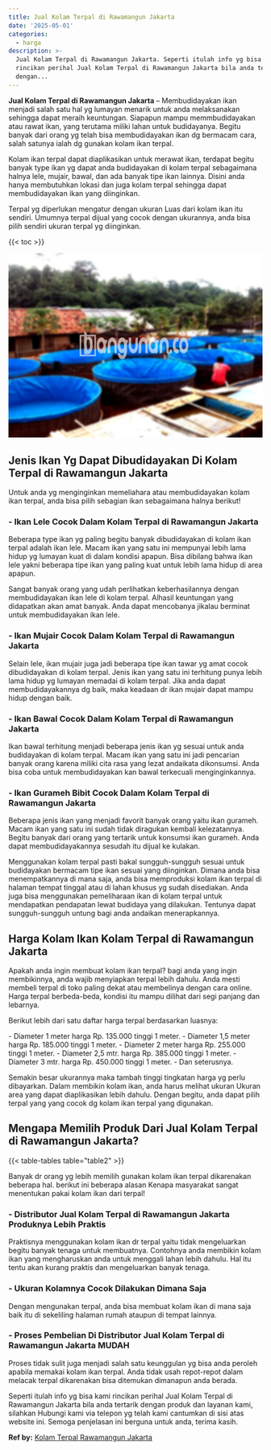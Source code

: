 ```yaml
---
title: Jual Kolam Terpal di Rawamangun Jakarta
date: '2025-05-01'
categories:
  - harga
description: >-
  Jual Kolam Terpal di Rawamangun Jakarta. Seperti itulah info yg bisa kami
  rincikan perihal Jual Kolam Terpal di Rawamangun Jakarta bila anda tertarik
  dengan...
---
```


**Jual Kolam Terpal di Rawamangun Jakarta** – Membudidayakan ikan menjadi salah satu hal yg lumayan menarik untuk anda melaksanakan sehingga dapat meraih keuntungan. Siapapun mampu memmbudidayakan atau rawat ikan, yang terutama miliki lahan untuk budidayanya. Begitu banyak dari orang yg telah bisa membudidayakan ikan dg bermacam cara, salah satunya ialah dg gunakan kolam ikan terpal.

Kolam ikan terpal dapat diaplikasikan untuk merawat ikan, terdapat begitu banyak type ikan yg dapat anda budidayakan di kolam terpal sebagaimana halnya lele, mujair, bawal, dan ada banyak tipe ikan lainnya. Disini anda hanya membutuhkan lokasi dan juga kolam terpal sehingga dapat membudidayakan ikan yang diinginkan.

Terpal yg diperlukan mengatur dengan ukuran Luas dari kolam ikan itu sendiri. Umumnya terpal dijual yang cocok dengan ukurannya, anda bisa pilih sendiri ukuran terpal yg diinginkan.

{{< toc >}}

![Jual Kolam Terpal di Rawamangun Jakarta](/images/jual-kolam-terpal-37.png)

## Jenis Ikan Yg Dapat Dibudidayakan Di Kolam Terpal di Rawamangun Jakarta

Untuk anda yg menginginkan memeliahara atau membudidayakan kolam ikan terpal, anda bisa pilih sebagian ikan sebagaimana halnya berikut!

### \- Ikan Lele Cocok Dalam Kolam Terpal di Rawamangun Jakarta

Beberapa type ikan yg paling begitu banyak dibudidayakan di kolam ikan terpal adalah ikan lele. Macam ikan yang satu ini mempunyai lebih lama hidup yg lumayan kuat di dalam kondisi apapun. Bisa dibilang bahwa ikan lele yakni beberapa tipe ikan yang paling kuat untuk lebih lama hidup di area apapun.

Sangat banyak orang yang udah perlihatkan keberhasilannya dengan membudidayakan ikan lele di kolam terpal. Alhasil keuntungan yang didapatkan akan amat banyak. Anda dapat mencobanya jikalau berminat untuk membudidayakan ikan lele.

### \- Ikan Mujair Cocok Dalam Kolam Terpal di Rawamangun Jakarta

Selain lele, ikan mujair juga jadi beberapa tipe ikan tawar yg amat cocok dibudidayakan di kolam terpal. Jenis ikan yang satu ini terhitung punya lebih lama hidup yg lumayan memadai di kolam terpal. Jika anda dapat membudidayakannya dg baik, maka keadaan dr ikan mujair dapat mampu hidup dengan baik.

### \- Ikan Bawal Cocok Dalam Kolam Terpal di Rawamangun Jakarta

Ikan bawal terhitung menjadi beberapa jenis ikan yg sesuai untuk anda budidayakan di kolam terpal. Macam ikan yang satu ini jadi pencarian banyak orang karena miliki cita rasa yang lezat andaikata dikonsumsi. Anda bisa coba untuk membudidayakan kan bawal terkecuali menginginkannya.

### \- Ikan Gurameh Bibit Cocok Dalam Kolam Terpal di Rawamangun Jakarta

Beberapa jenis ikan yang menjadi favorit banyak orang yaitu ikan gurameh. Macam ikan yang satu ini sudah tidak diragukan kembali kelezatannya. Begitu banyak dari orang yang tertarik untuk konsumsi ikan gurameh. Anda dapat membudidayakannya sesudah itu dijual ke kulakan.

Menggunakan kolam terpal pasti bakal sungguh-sungguh sesuai untuk budidayakan bermacam tipe ikan sesuai yang diinginkan. Dimana anda bisa menempatkannya di mana saja, anda bisa memproduksi kolam ikan terpal di halaman tempat tinggal atau di lahan khusus yg sudah disediakan. Anda juga bisa menggunakan pemeliharaan ikan di kolam terpal untuk mendapatkan pendapatan lewat budidaya yang dilakukan. Tentunya dapat sungguh-sungguh untung bagi anda andaikan menerapkannya.

## Harga Kolam Ikan Kolam Terpal di Rawamangun Jakarta

Apakah anda ingin membuat kolam ikan terpal? bagi anda yang ingin membikinnya, anda wajib menyiapkan terpal lebih dahulu. Anda mesti membeli terpal di toko paling dekat atau membelinya dengan cara online. Harga terpal berbeda-beda, kondisi itu mampu dilihat dari segi panjang dan lebarnya.

Berikut lebih dari satu daftar harga terpal berdasarkan luasnya:

\- Diameter 1 meter harga Rp. 135.000 tinggi 1 meter. - Diameter 1,5 meter harga Rp. 185.000 tinggi 1 meter. - Diameter 2 meter harga Rp. 255.000 tinggi 1 meter. - Diameter 2,5 mtr. harga Rp. 385.000 tinggi 1 meter. - Diameter 3 mtr. harga Rp. 450.000 tinggi 1 meter. - Dan seterusnya.

Semakin besar ukurannya maka tambah tinggi tingkatan harga yg perlu dibayarkan. Dalam membikin kolam ikan, anda harus melihat ukuran Ukuran area yang dapat diaplikasikan lebih dahulu. Dengan begitu, anda dapat pilih terpal yang yang cocok dg kolam ikan terpal yang digunakan.

## Mengapa Memilih Produk Dari Jual Kolam Terpal di Rawamangun Jakarta?

{{< table-tables table="table2" >}}

Banyak dr orang yg lebih memilih gunakan kolam ikan terpal dikarenakan beberapa hal. berikut ini beberapa alasan Kenapa masyarakat sangat menentukan pakai kolam ikan dari terpal!

### \- Distributor Jual Kolam Terpal di Rawamangun Jakarta Produknya Lebih Praktis

Praktisnya menggunakan kolam ikan dr terpal yaitu tidak mengeluarkan begitu banyak tenaga untuk membuatnya. Contohnya anda membikin kolam ikan yang mengharuskan anda untuk menggali lahan lebih dahulu. Hal itu tentu akan kurang praktis dan mengeluarkan banyak tenaga.

### \- Ukuran Kolamnya Cocok Dilakukan Dimana Saja

Dengan mengunakan terpal, anda bisa membuat kolam ikan di mana saja baik itu di sekeliling halaman rumah ataupun di tempat lainnya.

### \- Proses Pembelian Di Distributor Jual Kolam Terpal di Rawamangun Jakarta MUDAH

Proses tidak sulit juga menjadi salah satu keunggulan yg bisa anda peroleh apabila memakai kolam ikan terpal. Anda tidak usah repot-repot dalam melacak terpal dikarenakan bisa ditemukan dimanapun anda berada.

Seperti itulah info yg bisa kami rincikan perihal Jual Kolam Terpal di Rawamangun Jakarta bila anda tertarik dengan produk dan layanan kami, silahkan Hubungi kami via telepon yg telah kami cantumkan di sisi atas website ini. Semoga penjelasan ini berguna untuk anda, terima kasih.

**Ref by:** [Kolam Terpal Rawamangun Jakarta](https://id.wikipedia.org/wiki/Kolam)
